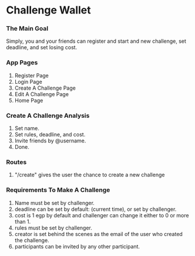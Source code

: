 # Challenge Wallet

### The Main Goal
Simply, you and your friends can register and start and new challenge, set deadline, and set losing cost.

### App Pages
1. Register Page
2. Login Page
3. Create A Challenge Page
4. Edit A Challenge Page
5. Home Page

### Create A Challenge Analysis
1. Set name.
2. Set rules, deadline, and cost.
3. Invite friends by @username.
4. Done.

### Routes
1. "/create" gives the user the chance to create a new challenge

### Requirements To Make A Challenge
1. Name must be set by challenger.
2. deadline can be set by default: (current time), or set by challenger.
3. cost is 1 egp by default and challenger can change it either to 0 or more than 1.
4. rules must be set by challenger.
5. creator is set behind the scenes as the email of the user who created the challenge.
6. participants can be invited by any other participant.